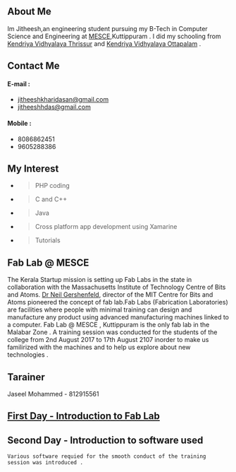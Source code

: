 ## About Me

 Im Jitheesh,an engineering student pursuing my B-Tech in Computer Science and Engineering at [MESCE](http://www.mesce.ac.in/),Kuttippuram . I did my schooling from [Kendriya Vidhyalaya Thrissur](http://www.kvthrissur.in/) and [Kendriya Vidhyalaya Ottapalam](http://kvottapalam.nic.in/) .

## Contact Me

#### E-mail : <br/>
* jitheeshkharidasan@gmail.com <br/>
* jitheeshhdas@gmail.com <br/>

#### Mobile : <br/>
* 8086862451<br/>
* 9605288386<br/>
         
## My Interest 

  * > PHP coding<br/>
  * > C and C++<br/>
  * > Java <br/>
  * > Cross platform app development using Xamarine<br/>
  * > Tutorials<br/>
 
## Fab Lab @ MESCE

 The Kerala Startup mission is setting up Fab Labs in the state in collaboration with the Massachusetts Institute of Technology Centre of Bits and Atoms. [Dr Neil Gershenfeld](https://en.wikipedia.org/wiki/Neil_Gershenfeld), director of the MIT Centre for Bits and Atoms pioneered the concept of fab lab.Fab Labs (Fabrication Laboratories) are facilities where people with minimal training can design and manufacture any product using advanced manufacturing machines linked to a computer. 
  Fab Lab @ MESCE , Kuttippuram is the only fab lab in the Malabar Zone . A training session was conducted for the students of the college from 2nd August 2017 to 17th August 2107 inorder to make us familirized with the machines and to help us explore about new technologies . 

## Tarainer 

Jaseel Mohammed - 812915561 
 
## [First Day - Introduction to Fab Lab](https://jitheeshk.github.io/mescefablab.github.io/)
   
## Second Day - Introduction to software used 
    Various software requied for the smooth conduct of the training session was introduced . 
